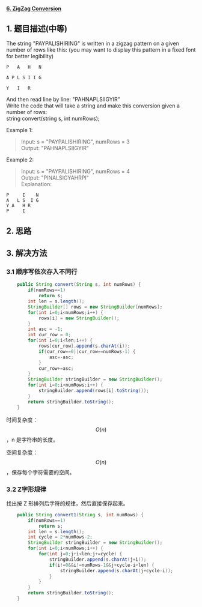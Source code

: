 #### [6. ZigZag Conversion](https://leetcode-cn.com/problems/zigzag-conversion/)

## 1. 题目描述\(中等\)

The string "PAYPALISHIRING" is written in a zigzag pattern on a given number of rows like this: \(you may want to display this pattern in a fixed font for better legibility\)

```
P   A   H   N

A P L S I I G

Y   I   R
```

And then read line by line: "PAHNAPLSIIGYIR"  
Write the code that will take a string and make this conversion given a number of rows:  
string convert\(string s, int numRows\);

Example 1:

> Input: s = "PAYPALISHIRING", numRows = 3  
> Output: "PAHNAPLSIIGYIR"

Example 2:

> Input: s = "PAYPALISHIRING", numRows = 4  
> Output: "PINALSIGYAHRPI"  
> Explanation:

```
P     I    N
A   L S  I G
Y A   H R
P     I
```

## 2. 思路

## 3. 解决方法

### 3.1 顺序写依次存入不同行

```java
    public String convert(String s, int numRows) {
        if(numRows==1)
            return s;
        int len = s.length();
        StringBuilder[] rows = new StringBuilder[numRows];
        for(int i=0;i<numRows;i++) {
            rows[i] = new StringBuilder();
        }
        int asc = -1;
        int cur_row = 0;
        for(int i=0;i<len;i++) {
            rows[cur_row].append(s.charAt(i));
            if(cur_row==0||cur_row==numRows-1) {
                asc=-asc;
            }
            cur_row+=asc;
        }
        StringBuilder stringBuilder = new StringBuilder();
        for(int i=0;i<numRows;i++) {
            stringBuilder.append(rows[i].toString());
        }
        return stringBuilder.toString();
    }
```

时间复杂度：$$O(n)$$，n 是字符串的长度。

空间复杂度：$$O(n)$$，保存每个字符需要的空间。

### 3.2 Z字形规律

找出按 Z 形排列后字符的规律，然后直接保存起来。


```java
    public String convert1(String s, int numRows) {
    	if(numRows==1)
    		return s;
    	int len = s.length();
    	int cycle = 2*numRows-2;
    	StringBuilder stringBuilder = new StringBuilder();
    	for(int i=0;i<numRows;i++) {
    		for(int j=0;j+i<len;j+=cycle) {
    			stringBuilder.append(s.charAt(j+i));
    			if(i!=0&&i!=numRows-1&&j+cycle-i<len) {
    				stringBuilder.append(s.charAt(j+cycle-i));
    			}
    		}
    	}
    	return stringBuilder.toString();
    }

```


